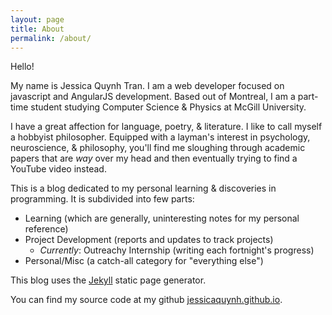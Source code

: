 ```yaml
---
layout: page
title: About
permalink: /about/
---
```


Hello!

My name is Jessica Quynh Tran. I am a web developer focused on javascript and
AngularJS development. Based out of Montreal, I am a part-time student
studying Computer Science & Physics at McGill University.

I have a great affection for language, poetry, & literature. I like to call
myself a hobbyist philosopher. Equipped with a layman's interest in psychology,
neuroscience, & philosophy, you'll find me sloughing through academic papers
that are _way_ over my head and then eventually trying to find a YouTube video instead.

This is a blog dedicated to my personal learning & discoveries in
programming. It is subdivided into few parts:

  - Learning (which are generally, uninteresting notes for my personal reference)
  - Project Development (reports and updates to track projects)
    + _Currently_: Outreachy Internship (writing each fortnight's progress)
  - Personal/Misc (a catch-all category for "everything else")

This blog uses the [Jekyll](https://github.com/jekyll) static page generator.

You can find my source code at my github [jessicaquynh.github.io](https://github.com/jessicaquynh/jessicaquynh.github.io).
